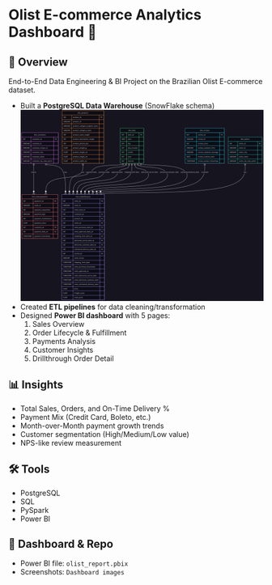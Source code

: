 # Olist E-commerce Analytics Dashboard 🚀

## 📌 Overview
End-to-End Data Engineering & BI Project on the Brazilian Olist E-commerce dataset.

- Built a **PostgreSQL Data Warehouse** (SnowFlake schema) 
!['OLAP(DWH).png'](./OLAP(DWH).png)
- Created **ETL pipelines** for data cleaning/transformation
- Designed **Power BI dashboard** with 5 pages:
  1. Sales Overview
  2. Order Lifecycle & Fulfillment
  3. Payments Analysis
  4. Customer Insights
  5. Drillthrough Order Detail

## 📊 Insights
- Total Sales, Orders, and On-Time Delivery %
- Payment Mix (Credit Card, Boleto, etc.)
- Month-over-Month payment growth trends
- Customer segmentation (High/Medium/Low value)
- NPS-like review measurement

## 🛠 Tools
- PostgreSQL
- SQL
- PySpark
- Power BI

## 🔗 Dashboard & Repo
- Power BI file: `olist_report.pbix`
- Screenshots: `Dashboard images`
